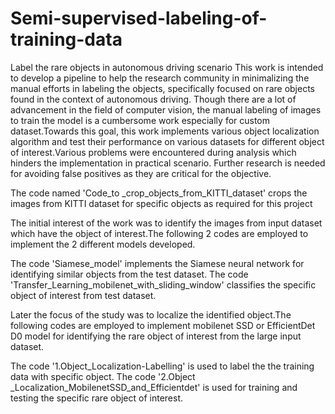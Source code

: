 # Semi-supervised-labeling-of-training-data
Label the rare objects in autonomous driving scenario
This work is intended to develop a pipeline to help the research community in minimalizing the manual efforts in labeling the objects, specifically focused on rare objects found in the context of autonomous driving. Though there are a lot of advancement in the field of computer vision, the manual labeling of images to train the model is a cumbersome work especially for custom dataset.Towards this goal, this work implements various object localization algorithm and test their performance on various datasets for different object of interest.Various problems were encountered during analysis which hinders the implementation in practical scenario. Further research is needed for avoiding false positives as they are critical for the objective.

The code named 'Code_to _crop_objects_from_KITTI_dataset' crops the images from KITTI dataset for specific objects as required for this project

The initial interest of the work was to identify the images from input dataset which have the object of interest.The following 2 codes are employed to implement the 2 different models developed.

The code 'Siamese_model' implements the Siamese neural network for identifying similar objects from the test dataset.
The code 'Transfer_Learning_mobilenet_with_sliding_window' classifies the specific object of interest from test dataset.

Later the focus of the study was to localize the identified object.The following codes are employed to implement mobilenet SSD or EfficientDet D0 model for identifying the rare object of interest from the large input dataset.

The code '1.Object_Localization-Labelling' is used to label the the training data with specific object.
The code '2.Object _Localization_MobilenetSSD_and_Efficientdet' is used for training and testing the specific rare object of interest.
